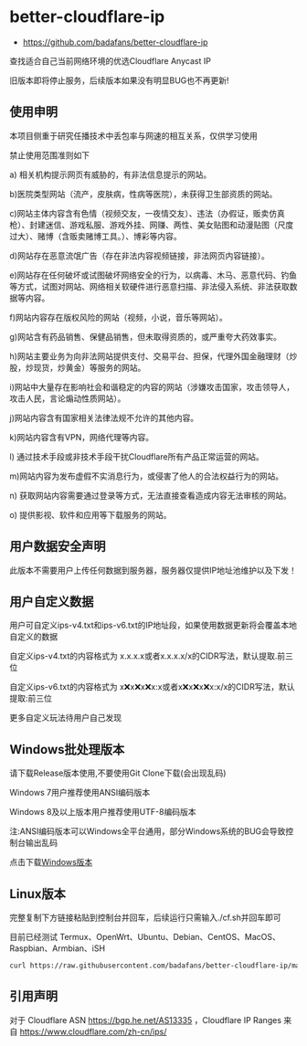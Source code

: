 # better-cloudflare-ip

* https://github.com/badafans/better-cloudflare-ip

查找适合自己当前网络环境的优选Cloudflare Anycast IP

旧版本即将停止服务，后续版本如果没有明显BUG也不再更新!

## 使用申明

本项目侧重于研究任播技术中丢包率与网速的相互关系，仅供学习使用

禁止使用范围准则如下

a) 相关机构提示网页有威胁的，有非法信息提示的网站。

b)医院类型网站（流产，皮肤病，性病等医院），未获得卫生部资质的网站。

c)网站主体内容含有色情（视频交友，一夜情交友）、违法（办假证，贩卖仿真枪）、封建迷信、游戏私服、游戏外挂、网赚、两性、美女贴图和动漫贴图（尺度过大）、赌博（含贩卖赌博工具。）、博彩等内容。

d)网站存在恶意流氓广告（存在非法内容视频链接，非法网页内容链接）。

e)网站存在任何破坏或试图破坏网络安全的行为，以病毒、木马、恶意代码、钓鱼等方式，试图对网站、网络相关软硬件进行恶意扫描、非法侵入系统、非法获取数据等内容。

f)网站内容存在版权风险的网站（视频，小说，音乐等网站）。

g)网站含有药品销售、保健品销售，但未取得资质的，或严重夸大药效事实。

h)网站主要业务为向非法网站提供支付、交易平台、担保，代理外国金融理财（炒股，炒现货，炒黄金）等服务的网站。

i)网站中大量存在影响社会和谐稳定的内容的网站（涉嫌攻击国家，攻击领导人，攻击人民，言论煽动性质网站）。

j)网站内容含有国家相关法律法规不允许的其他内容。

k)网站内容含有VPN，网络代理等内容。

l) 通过技术手段或非技术手段干扰Cloudflare所有产品正常运营的网站。

m)网站内容为发布虚假不实消息行为，或侵害了他人的合法权益行为的网站。

n) 获取网站内容需要通过登录等方式，无法直接查看造成内容无法审核的网站。

o) 提供影视、软件和应用等下载服务的网站。


## 用户数据安全声明

此版本不需要用户上传任何数据到服务器，服务器仅提供IP地址池维护以及下发！

## 用户自定义数据

用户可自定义ips-v4.txt和ips-v6.txt的IP地址段，如果使用数据更新将会覆盖本地自定义的数据

自定义ips-v4.txt的内容格式为 x.x.x.x或者x.x.x.x/x的CIDR写法，默认提取.前三位

自定义ips-v6.txt的内容格式为 x:x:x:x:x:x:x:x或者x:x:x:x:x:x:x:x/x的CIDR写法，默认提取:前三位

更多自定义玩法待用户自己发现

## Windows批处理版本

请下载Release版本使用,不要使用Git Clone下载(会出现乱码)

Windows 7用户推荐使用ANSI编码版本

Windows 8及以上版本用户推荐使用UTF-8编码版本

注:ANSI编码版本可以Windows全平台通用，部分Windows系统的BUG会导致控制台输出乱码

点击下载[Windows版本](https://github.com/badafans/better-cloudflare-ip/releases/latest/download/batch.zip)

## Linux版本

完整复制下方链接粘贴到控制台并回车，后续运行只需输入./cf.sh并回车即可

目前已经测试 Termux、OpenWrt、Ubuntu、Debian、CentOS、MacOS、Raspbian、Armbian、iSH

``` bash
curl https://raw.githubusercontent.com/badafans/better-cloudflare-ip/master/shell/cf.sh -o cf.sh && chmod +x cf.sh && ./cf.sh
```

## 引用声明

对于 Cloudflare ASN https://bgp.he.net/AS13335 ，Cloudflare IP Ranges 来自 https://www.cloudflare.com/zh-cn/ips/
